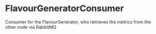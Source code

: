 # FlavourGeneratorConsumer
Consumer for the FlavourGenerator, who retrieves the metrics from the other node via RabbitMQ

